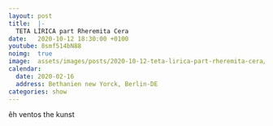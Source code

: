 ```yaml
---
layout: post
title:  |-
  TETA LÍRICA part Rheremita Cera
date:   2020-10-12 18:30:00 +0100
youtube: 8smf514bN88
noimg:  true
image:  assets/images/posts/2020-10-12-teta-lirica-part-rheremita-cera/capa.jpg
calendar:
  date: 2020-02-16
  address: Bethanien new Yorck, Berlin-DE
categories: show
---
```

êh ventos the kunst

